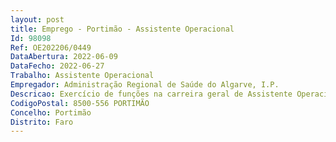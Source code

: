 ```yaml
--- 
layout: post
title: Emprego - Portimão - Assistente Operacional
Id: 98098
Ref: OE202206/0449
DataAbertura: 2022-06-09
DataFecho: 2022-06-27
Trabalho: Assistente Operacional
Empregador: Administração Regional de Saúde do Algarve, I.P.
Descricao: Exercício de funções na carreira geral de Assistente Operacional, tal como descrito no anexo a que se refere o n.º 2 do artigo 88.º da Lei nº 35 2004, de 20 de junho.
CodigoPostal: 8500-556 PORTIMÃO
Concelho: Portimão
Distrito: Faro
--- 
```

